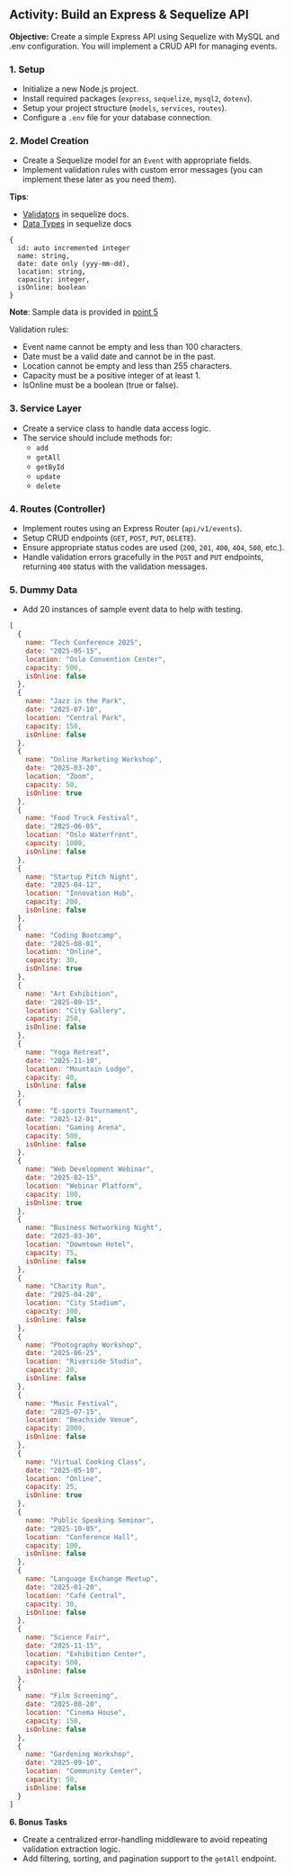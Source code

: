 ## **Activity: Build an Express & Sequelize API**

**Objective:** Create a simple Express API using Sequelize with MySQL and .env configuration. You will implement a CRUD API for managing events.

### 1. Setup

- Initialize a new Node.js project.
- Install required packages (`express`, `sequelize`, `mysql2`, `dotenv`).
- Setup your project structure (`models`, `services`, `routes`).
- Configure a `.env` file for your database connection.

### 2. Model Creation

- Create a Sequelize model for an `Event` with appropriate fields.
- Implement validation rules with custom error messages (you can implement these later as you need them).

**Tips**: 
- [Validators](https://sequelize.org/docs/v6/core-concepts/validations-and-constraints/#validators) in sequelize docs.
- [Data Types](https://sequelize.org/docs/v6/core-concepts/model-basics/#data-types) in sequelize docs

```text
{
  id: auto incremented integer
  name: string,
  date: date only (yyy-mm-dd),
  location: string,
  capacity: integer,
  isOnline: boolean
}
```

**Note**: Sample data is provided in [point 5](#5-dummy-data)

Validation rules:
- Event name cannot be empty and less than 100 characters.
- Date must be a valid date and cannot be in the past.
- Location cannot be empty and less than 255 characters.
- Capacity must be a positive integer of at least 1.
- IsOnline must be a boolean (true or false).

### 3. Service Layer

- Create a service class to handle data access logic.
- The service should include methods for:
  - `add`
  - `getAll`
  - `getById`
  - `update`
  - `delete`

### 4. Routes (Controller)

- Implement routes using an Express Router (`api/v1/events`).
- Setup CRUD endpoints (`GET`, `POST`, `PUT`, `DELETE`).
- Ensure appropriate status codes are used (`200`, `201`, `400`, `404`, `500`, etc.).
- Handle validation errors gracefully in the `POST` and `PUT` endpoints, returning `400` status with the validation messages.

### 5. Dummy Data

- Add 20 instances of sample event data to help with testing.

```js
[
  {
    name: "Tech Conference 2025",
    date: "2025-05-15",
    location: "Oslo Convention Center",
    capacity: 500,
    isOnline: false
  },
  {
    name: "Jazz in the Park",
    date: "2025-07-10",
    location: "Central Park",
    capacity: 150,
    isOnline: false
  },
  {
    name: "Online Marketing Workshop",
    date: "2025-03-20",
    location: "Zoom",
    capacity: 50,
    isOnline: true
  },
  {
    name: "Food Truck Festival",
    date: "2025-06-05",
    location: "Oslo Waterfront",
    capacity: 1000,
    isOnline: false
  },
  {
    name: "Startup Pitch Night",
    date: "2025-04-12",
    location: "Innovation Hub",
    capacity: 200,
    isOnline: false
  },
  {
    name: "Coding Bootcamp",
    date: "2025-08-01",
    location: "Online",
    capacity: 30,
    isOnline: true
  },
  {
    name: "Art Exhibition",
    date: "2025-09-15",
    location: "City Gallery",
    capacity: 250,
    isOnline: false
  },
  {
    name: "Yoga Retreat",
    date: "2025-11-10",
    location: "Mountain Lodge",
    capacity: 40,
    isOnline: false
  },
  {
    name: "E-sports Tournament",
    date: "2025-12-01",
    location: "Gaming Arena",
    capacity: 500,
    isOnline: false
  },
  {
    name: "Web Development Webinar",
    date: "2025-02-15",
    location: "Webinar Platform",
    capacity: 100,
    isOnline: true
  },
  {
    name: "Business Networking Night",
    date: "2025-03-30",
    location: "Downtown Hotel",
    capacity: 75,
    isOnline: false
  },
  {
    name: "Charity Run",
    date: "2025-04-20",
    location: "City Stadium",
    capacity: 300,
    isOnline: false
  },
  {
    name: "Photography Workshop",
    date: "2025-06-25",
    location: "Riverside Studio",
    capacity: 20,
    isOnline: false
  },
  {
    name: "Music Festival",
    date: "2025-07-15",
    location: "Beachside Venue",
    capacity: 2000,
    isOnline: false
  },
  {
    name: "Virtual Cooking Class",
    date: "2025-05-10",
    location: "Online",
    capacity: 25,
    isOnline: true
  },
  {
    name: "Public Speaking Seminar",
    date: "2025-10-05",
    location: "Conference Hall",
    capacity: 100,
    isOnline: false
  },
  {
    name: "Language Exchange Meetup",
    date: "2025-01-20",
    location: "Café Central",
    capacity: 30,
    isOnline: false
  },
  {
    name: "Science Fair",
    date: "2025-11-15",
    location: "Exhibition Center",
    capacity: 500,
    isOnline: false
  },
  {
    name: "Film Screening",
    date: "2025-08-20",
    location: "Cinema House",
    capacity: 150,
    isOnline: false
  },
  {
    name: "Gardening Workshop",
    date: "2025-09-10",
    location: "Community Center",
    capacity: 50,
    isOnline: false
  }
]
```

**6. Bonus Tasks**

- Create a centralized error-handling middleware to avoid repeating validation extraction logic.
- Add filtering, sorting, and pagination support to the `getAll` endpoint.

